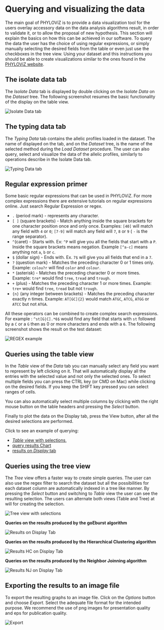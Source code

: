 # Querying and visualizing the data

The main goal of PHYLOViZ is to provide a data visualization tool for the users overlay accessory data on the data analysis algorithms result, in order to validate it, or to allow the proposal of new hypothesis. This section will explain the basics on how this can be achieved in our software. To query the data the user has the choice of using regular expressions, or simply manually selecting the desired fields from the table or even just use the checkboxes in the tree view. Using your dataset and this instructions you should be able to create visualizations similar to the ones found in the [PHYLOViZ website](http://www.phyloviz.net/).

## The isolate data tab

The _Isolate Data_ tab is displayed by double clicking on the _Isolate Data_ on the _Dataset_ tree. The following screenshot resumes the basic functionality of the display on the table view.

![Isolate Data tab](_images/IsolateDataTable.png)

## The typing data tab

The _Typing Data_ tab contains the allelic profiles loaded in the dataset. The name of displayed on the tab, and on the _Dataset_ tree, is the name of the selected method during the _Load Dataset_ procedure. The user can also query, select and visualize the data of the allelic profiles, similarly to operations describe in the Isolate Data tab. 

![Typing Data tab](_images/TypingDataTable.png)

## Regular expression primer

Some basic regular expressions that can be used in PHYLOViZ. For more complex expressions there are extensive tutorials on regular expressions online. Just search Regular Expression or regex.

* `.` (period mark) - represents any character.
* `[ ]` (square brackets) - Match anything inside the square brackets for one character position once and only once. Examples: `[40]` will match any field with `4` or `0`; `[7-9]` will match any field will `7`, `8` or `9` ( `-` is the range separator).
* `^`(caret) - Starts with. Ex: `^P` will give you all the fields that start with a `P`. Inside the square brackets means negation. Example `[^a-c]` means anything not `a`, `b` or `c`.
* `$` (dollar sign) - Ends with. Ex. `7$` will give you all fields that end in a `7`.
* `?` (question mark) - Matches the preceding character 0 or 1 times only. Example: `colou?r` will find `color` and `colour`.
* `*` (asterisk) - Matches the preceding character 0 or more times. Example: `tre*` would find `tree`, `tread` and `trough`.
* `+` (plus) - Matches the preceding character 1 or more times. Example: `tre+` would find `tree`, `tread` but not `trough`.
* `{n}` (any integer between brackets) - Matches the preceding character exactly n times. Example: `AT[GC]{2}` would match `ATGC`, `ATCG`, `ATGG` or `ATCC` but not `ATGA`.

All these operators can be combined to create complex search expressions. For example : `^st[G|C].*6$` would find any field that starts with `st` followed by a `C` or a `G` then as 0 or more characters and ends with a `6`. The following screenshot shows the result on the test dataset:

![REGEX example](_images/RegexExample.png)

## Queries using the table view

In the _Table_ view of the _Data_ tab you can manually select any field you want to represent by left clicking on it. That will automatically display all the entries with the selected value and not only the selected ones. To select multiple fields you can press the CTRL key (or CMD on Mac) while clicking on the desired fields. If you keep the SHIFT key pressed you can select ranges of cells.

You can also automatically select multiple columns by clicking with the right mouse button on the table headers and pressing the _Select_ button.

Finally to plot the data on the Display tab, press the View button, after all the desired selections are performed.

Click to see an example of querying:
* [_Table_ view with selections](_images/TableViewRegex.png),
* [query results Chart](_images/TableViewPie.png)
* [results on _Display_ tab](_images/TVRdisplay.png)

## Queries using the tree view

The _Tree_ view offers a faster way to create simple queries. The user can also use the regex filter to search the dataset but all the possibilities for each dataset column are automatically indexed in a tree like manner. By pressing the _Select_ button and switching to _Table_ view the user can see the resulting selection. The users can alternate both views (Table and Tree) at will for creating the selection.

![Tree view with selections](_images/TreeViewSelections.png)

**Queries on the results produced by the goEburst algorithm**

![Results on Display Tab](_images/TreeViewDisplay.png)

**Queries on the results produced by the Hierarchical Clustering algorithm**

![Results HC on Display Tab](_images/HCFiltered.png)

**Queries on the results produced by the Neighbor Joinning algorithm**

![Results NJ on Display Tab](_images/NJFiltered.png)

## Exporting the results to an image file

To export the resulting graphs to an image file. Click on the _Options_ button and choose _Export_. Select the adequate file format for the intended purpose. We recommend the use of png images for presentation quality and eps for publication quality.

![Export](_images/Export.png)


